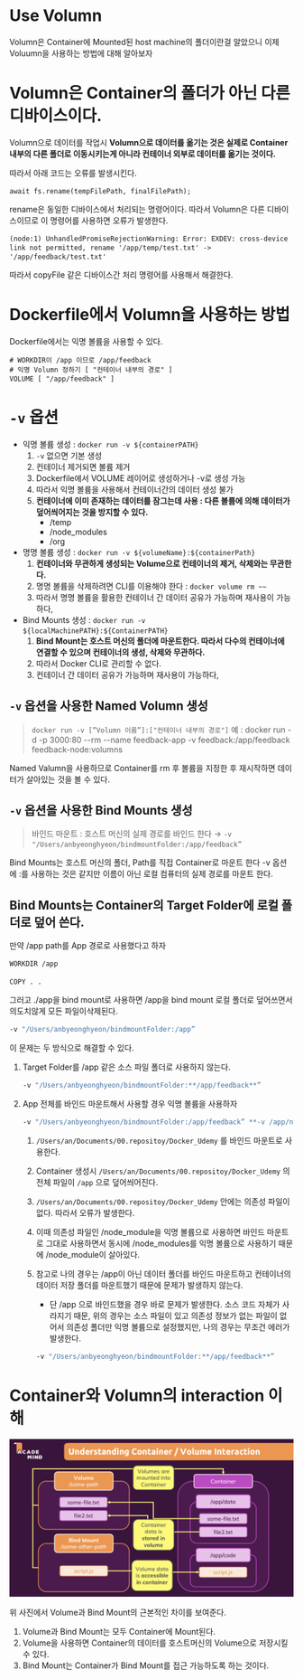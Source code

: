 # Use Volumn

Volumn은 Container에 Mounted된 host machine의 폴더이란걸 알았으니 이제 Voluumn을 사용하는 방법에 대해 알아보자

# Volumn은 Container의 폴더가 아닌 다른 디바이스이다.

Volumn으로 데이터를 작업시 **Volumn으로 데이터를 옮기는 것은 실제로 Container 내부의 다른 폴더로 이동시키는게 아니라 컨테이너 외부로 데이터를 옮기는 것이다.**

따라서 아래 코드는 오류를 발생시킨다.

```docker
await fs.rename(tempFilePath, finalFilePath);
```

rename은 동일한 디바이스에서 처리되는 명령어이다. 따라서 Volumn은 다른 디바이스이므로 이 명령어를 사용하면 오류가 발생한다.

```docker
(node:1) UnhandledPromiseRejectionWarning: Error: EXDEV: cross-device link not permitted, rename '/app/temp/test.txt' -> '/app/feedback/test.txt'

```

따라서 copyFile 같은 디바이스간 처리 명령어를 사용해서 해결한다.

# Dockerfile에서 Volumn을 사용하는 방법

Dockerfile에서는 익명 볼륨을 사용할 수 있다.

```docker
# WORKDIR이 /app 이므로 /app/feedback
# 익명 Volumn 정하기 [ "컨테이너 내부의 경로" ]
VOLUME [ "/app/feedback" ]
```

# `-v` 옵션

- 익명 볼륨 생성 : `docker run -v ${containerPATH}`
    1. `-v` 없으면 기본 생성
    2. 컨테이너 제거되면 볼륨 제거
    3. Dockerfile에서 VOLUME 레이어로 생성하거나 -v로 생성 가능
    4. 따라서 익명 볼륨을 사용해서 컨테이너간의 데이터 생성 불가
    5. **컨테이너에 이미 존재하는 데이터를 잠그는데 사용 : 다른 볼륨에 의해 데이터가 덮어씌어지는 것을 방지할 수 있다.**
        - /temp
        - /node_modules
        - /org
- 명명 볼륨 생성 : `docker run -v ${volumeName}:${containerPath}`
    1. **컨테이너와 무관하게 생성되는 Volume으로 컨테이너의 제거, 삭제와는 무관한다.**
    2. 명명 볼륨을 삭제하려면 CLI를 이용해야 한다 : `docker volume rm ~~`
    3. 따라서 명명 볼륨을 활용한 컨테이너 간 데이터 공유가 가능하며 재사용이 가능하다,
- Bind Mounts 생성  : `docker run -v ${localMachinePATH}:${ContainerPATH}`
    1. **Bind Mount는 호스트 머신의 폴더에 마운트한다. 따라서 다수의 컨테이너에 연결할 수 있으며 컨테이너의 생성, 삭제와 무관하다.**
    2. 따라서 Docker CLI로 관리할 수 없다. 
    3. 컨테이너 간 데이터 공유가 가능하며 재사용이 가능하다,

## `-v` 옵션을 사용한 Named Volumn 생성

> `docker run -v [”Volumn 이름”]:["컨테이너 내부의 경로"]`
예 : docker run -d -p 3000:80 --rm --name feedback-app -v feedback:/app/feedback feedback-node:volumns
> 

Named Valumn을 사용하므로 Container를  rm 후 볼륨을 지정한 후 재시작하면 데이터가 살아있는 것을 볼 수 있다.

## `-v` 옵션을 사용한 Bind Mounts 생성

> 바인드 마운트 : 호스트 머신의 실제 경로를 바인드 한다 → `-v "/Users/anbyeonghyeon/bindmountFolder:/app/feedback”`
> 

Bind Mounts는 호스트 머신의 폴더, Path를 직접 Container로 마운트 한다 -v 옵션에 :를 사용하는 것은 같지만 이름이 아닌 로컬 컴퓨터의 실제 경로를 마운트 한다.

## Bind Mounts는 Container의 Target Folder에 로컬 폴더로 덮어 쓴다.

만약 /app path를 App 경로로 사용했다고 하자

```docker
WORKDIR /app

COPY . . 
```

그러고 ./app을 bind mount로 사용하면 /app을 bind mount 로컬 폴더로 덮어쓰면서 의도치않게 모든 파일이삭제된다.

```bash
-v "/Users/anbyeonghyeon/bindmountFolder:/app”
```

이 문제는 두 방식으로 해결할 수 있다.

1. Target Folder를 /app 같은 소스 파일 폴더로 사용하지 않는다.
    
    ```bash
    -v "/Users/anbyeonghyeon/bindmountFolder:**/app/feedback**”
    ```
    
2. App 전체를 바인드 마운트해서 사용할 경우 익명 볼륨을 사용하자
    
    ```bash
    -v "/Users/anbyeonghyeon/bindmountFolder:/app/feedback” **-v /app/node_modules**
    ```
    
    1. `/Users/an/Documents/00.repositoy/Docker_Udemy` 를 바인드 마운트로 사용한다.
    2. Container 생성시 `/Users/an/Documents/00.repositoy/Docker_Udemy` 의 전체 파일이 `/app` 으로 덮어씌어진다.
    3. `/Users/an/Documents/00.repositoy/Docker_Udemy` 안에는 의존성 파일이 없다. 따라서 오류가 발생한다.
    4. 이때 의존성 파일인 /node_module을 익명 볼륨으로 사용하면 바인드 마운트로 그대로 사용하면서 동시에 /node_modules를 익명 볼륨으로 사용하기 때문에 /node_module이 살아있다.
    5. 참고로 나의 경우는 /app이 아닌 데이터 폴더를 바인드 마운트하고 컨테이너의 데이터 저장 폴더를 마운트했기 때문에 문제가 발생하지 않는다.
        - 단 /app 으로 바인드했을 경우 바로 문제가 발생한다. 소스 코드 자체가 사라지기 때문, 위의 경우는 소스 파일이 있고 의존성 정보가 없는 파일이 없어서 의존성 폴더만 익명 볼륨으로 설정했지만, 나의 경우는 무조건 에러가 발생한다.
        
        ```bash
        -v "/Users/anbyeonghyeon/bindmountFolder:**/app/feedback**”
        ```
        

# Container와 Volumn의 interaction 이해

![Untitled](Use%20Volumn%209713ec72c38b4a459dc50e604edd3185/Untitled.png)

위 사진에서 Volume과 Bind Mount의 근본적인 차이를 보여준다. 

1. Volume과 Bind Mount는 모두 Container에 Mount된다.
2. Volume을 사용하면 Container의 데이터를 호스트머신의 Volume으로 저장시킬 수 있다.
3. Bind Mount는 Container가 Bind Mount를 접근 가능하도록 하는 것이다.